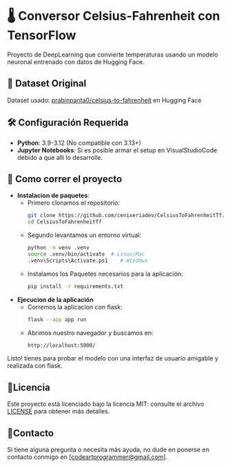 # 🌡️ Conversor Celsius-Fahrenheit con TensorFlow

Proyecto de DeepLearning que convierte temperaturas usando un modelo neuronal entrenado con datos de Hugging Face.

## 🔗 Dataset Original
Dataset usado: [prabinpanta0/celsius-to-fahrenheit](https://huggingface.co/datasets/prabinpanta0/celsius-to-fahrenheit) en Hugging Face

## 🛠️ Configuración Requerida
- **Python**: 3.9-3.12 (No compatible con 3.13+)
- **Jupyter Notebooks**: Si es posible armar el setup en VisualStudioCode debido a que alli lo desarrolle.

## 🏹 Como correr el proyecto
- **Instalacion de paquetes**:
  - Primero clonamos el repositorio:
    ```bash
    git clone https://github.com/cenixeriadev/CelsiusToFahrenheitTf.git
    cd CelsiusToFahrenheitTf
    ``` 
  - Segundo levantamos un entorno virtual:
    ```bash
    python -m venv .venv
    source .venv/bin/activate  # Linux/Mac
    .venv\Scripts\Activate.ps1    # Windows
    ```
  - Instalamos los Paquetes necesarios para la aplicación:
    ```bash
    pip install -r requirements.txt
    ```
- **Ejecucion de la aplicación**
  - Corremos la aplicacion con flask:
    ```bash
    flask --app app run
    ```
  - Abrimos nuestro navegador y buscamos en:
    ```txt
    http://localhost:5000/
    
    ```
Listo! tienes para probar el modelo con una interfaz de usuario amigable y realizada con flask.

## 📄Licencia
Este proyecto está licenciado bajo la licencia MIT: consulte el archivo [LICENSE](LICENSE) para obtener más detalles.


## 👀Contacto
Si tiene alguna pregunta o necesita más ayuda, no dude en ponerse en contacto conmigo en [codeartprogrammer@gmail.com].
  
